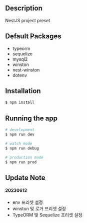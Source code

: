 ## Description   

NestJS project preset

## Default Packages

- typeorm   
- sequelize   
- mysql2   
- winston   
- nest-winston   
- dotenv   

## Installation

```bash
$ npm install
```

## Running the app

```bash
# development
$ npm run dev

# watch mode
$ npm run debug

# production mode
$ npm run prod
```

## Update Note

#### 20230612 
  - env 프리셋 설정
  - winston 및 로거 프리셋 설정
  - TypeORM 및 Sequelize 프리셋 설정